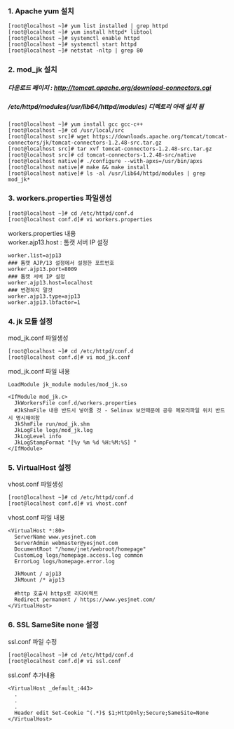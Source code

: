 
### 1. Apache yum 설치
```console
[root@localhost ~]# yum list installed | grep httpd
[root@localhost ~]# yum install httpd* libtool
[root@localhost ~]# systemctl enable httpd
[root@localhost ~]# systemctl start httpd
[root@localhost ~]# netstat -nltp | grep 80
```
### 2. mod_jk 설치
##### 다운로드 페이지 : <http://tomcat.apache.org/download-connectors.cgi>
##### /etc/httpd/modules(/usr/lib64/httpd/modules) 디렉토리 아래 설치 됨

```console
[root@localhost ~]# yum install gcc gcc-c++
[root@localhost ~]# cd /usr/local/src
[root@localhost src]# wget https://downloads.apache.org/tomcat/tomcat-connectors/jk/tomcat-connectors-1.2.48-src.tar.gz
[root@localhost src]# tar xvf tomcat-connectors-1.2.48-src.tar.gz
[root@localhost src]# cd tomcat-connectors-1.2.48-src/native
[root@localhost native]# ./configure --with-apxs=/usr/bin/apxs
[root@localhost native]# make && make install
[root@localhost native]# ls -al /usr/lib64/httpd/modules | grep mod_jk*
```
### 3. workers.properties 파일생성
```console
[root@localhost ~]# cd /etc/httpd/conf.d
[root@localhost conf.d]# vi workers.properties
```
workers.properties 내용   
worker.ajp13.host : 톰캣 서버 IP 설정
```configure
worker.list=ajp13
### 톰캣 AJP/13 설정에서 설정한 포트번호
worker.ajp13.port=8009
### 톰캣 서버 IP 설정
worker.ajp13.host=localhost
### 변경하지 말것
worker.ajp13.type=ajp13
worker.ajp13.lbfactor=1
```

### 4. jk 모듈 설정
mod_jk.conf 파일생성
```console
[root@localhost ~]# cd /etc/httpd/conf.d
[root@localhost conf.d]# vi mod_jk.conf
```
mod_jk.conf 파일 내용
```configure
LoadModule jk_module modules/mod_jk.so

<IfModule mod_jk.c>
  JkWorkersFile conf.d/workers.properties
  #JkShmFile 내용 반드시 넣어줄 것 - Selinux 보안때문에 공유 메모리파일 위치 반드시 명시해야함
  JkShmFile run/mod_jk.shm
  JkLogFile logs/mod_jk.log
  JkLogLevel info
  JkLogStampFormat "[%y %m %d %H:%M:%S] "
</IfModule>
```
### 5. VirtualHost 설정
vhost.conf 파일생성
```console
[root@localhost ~]# cd /etc/httpd/conf.d
[root@localhost conf.d]# vi vhost.conf
```
vhost.conf 파일 내용
```configure
<VirtualHost *:80>
  ServerName www.yesjnet.com
  ServerAdmin webmaster@yesjnet.com
  DocumentRoot "/home/jnet/webroot/homepage"
  CustomLog logs/homepage.access.log common
  ErrorLog logs/homepage.error.log

  JkMount / ajp13
  JkMount /* ajp13

  #http 호출시 https로 리다이렉트
  Redirect permanent / https://www.yesjnet.com/
</VirtualHost>
```
### 6. SSL SameSite none 설정
ssl.conf 파일 수정
```console
[root@localhost ~]# cd /etc/httpd/conf.d
[root@localhost conf.d]# vi ssl.conf
```
ssl.conf 추가내용
```configure
<VirtualHost _default_:443>
  .
  .
  .
  Header edit Set-Cookie ^(.*)$ $1;HttpOnly;Secure;SameSite=None
</VirtualHost>
```
